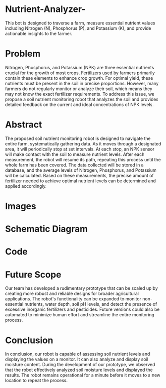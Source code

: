 # Nutrient-Analyzer-
This bot is designed to traverse a farm, measure essential nutrient values including Nitrogen (N), Phosphorus (P), and Potassium (K), and provide actionable insights to the farmer.
# Problem
Nitrogen, Phosphorus, and Potassium (NPK) are three essential nutrients crucial for the growth of most crops. Fertilizers used by farmers primarily contain these elements to enhance crop growth. For optimal yield, these nutrients must be present in the soil in precise proportions. However, many farmers do not regularly monitor or analyze their soil, which means they may not know the exact fertilizer requirements. To address this issue, we propose a soil nutrient monitoring robot that analyzes the soil and provides detailed feedback on the current and ideal concentrations of NPK levels.
# Abstract
The proposed soil nutrient monitoring robot is designed to navigate the entire farm, systematically gathering data. As it moves through a designated area, it will periodically stop at set intervals. At each stop, an NPK sensor will make contact with the soil to measure nutrient levels. After each measurement, the robot will resume its path, repeating this process until the whole farm has been covered. The data collected will be stored in a database, and the average levels of Nitrogen, Phosphorus, and Potassium will be calculated. Based on these measurements, the precise amount of fertilizer needed to achieve optimal nutrient levels can be determined and applied accordingly.
# Images

# Schematic Diagram
# Code
# Future Scope
Our team has developed a rudimentary prototype that can be scaled up by creating more robust and reliable designs for broader agricultural applications. The robot's functionality can be expanded to monitor non-essential nutrients, water depth, soil pH levels, and detect the presence of excessive inorganic fertilizers and pesticides. Future versions could also be automated to minimize human effort and streamline the entire monitoring process.
# Conclusion
In conclusion, our robot is capable of assessing soil nutrient levels and displaying the values on a monitor. It can also analyze and display soil moisture content. During the development of our prototype, we observed that the robot effectively analyzed soil moisture levels and displayed the results. The robot remains operational for a minute before it moves to a new location to repeat the process.






